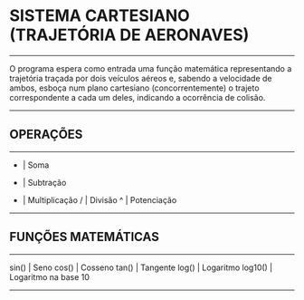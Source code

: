 # SISTEMA CARTESIANO (TRAJETÓRIA DE AERONAVES)

***************************************
O programa espera como entrada uma função matemática representando a trajetória traçada por dois veículos aéreos e, sabendo a velocidade de ambos, esboça num plano cartesiano (concorrentemente) o trajeto correspondente a cada um deles, indicando a ocorrência de colisão.
***************************************

## OPERAÇÕES
***************************************
+ | Soma
- | Subtração
* | Multiplicação
/ | Divisão
^ | Potenciação
***************************************

## FUNÇÕES MATEMÁTICAS
***************************************
sin() | Seno
cos() | Cosseno
tan() | Tangente
log() | Logaritmo
log10() | Logaritmo na base 10
***************************************
